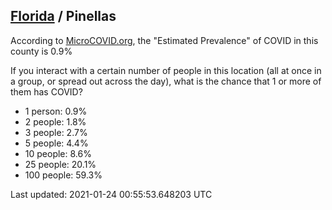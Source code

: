 
## [Florida](/united-states/florida) / Pinellas

According to [MicroCOVID.org](http://microcovid.org),
the "Estimated Prevalence" of COVID in this county is 0.9%

If you interact with a certain number of people in this location
(all at once in a group, or spread out across the day), what is the chance that
1 or more of them has COVID?

- 1 person: 0.9%
- 2 people: 1.8%
- 3 people: 2.7%
- 5 people: 4.4%
- 10 people: 8.6%
- 25 people: 20.1%
- 100 people: 59.3%

Last updated: 2021-01-24 00:55:53.648203 UTC
